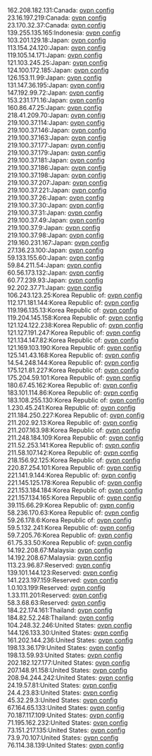 162.208.182.131:Canada: [ovpn config](vpn/162_208_182_131.ovpn)  
23.16.197.219:Canada: [ovpn config](vpn/23_16_197_219.ovpn)  
23.170.32.37:Canada: [ovpn config](vpn/23_170_32_37.ovpn)  
139.255.135.165:Indonesia: [ovpn config](vpn/139_255_135_165.ovpn)  
103.201.129.18:Japan: [ovpn config](vpn/103_201_129_18.ovpn)  
113.154.24.120:Japan: [ovpn config](vpn/113_154_24_120.ovpn)  
119.105.14.171:Japan: [ovpn config](vpn/119_105_14_171.ovpn)  
121.103.245.25:Japan: [ovpn config](vpn/121_103_245_25.ovpn)  
124.100.172.185:Japan: [ovpn config](vpn/124_100_172_185.ovpn)  
126.153.11.99:Japan: [ovpn config](vpn/126_153_11_99.ovpn)  
131.147.36.195:Japan: [ovpn config](vpn/131_147_36_195.ovpn)  
147.192.99.72:Japan: [ovpn config](vpn/147_192_99_72.ovpn)  
153.231.171.16:Japan: [ovpn config](vpn/153_231_171_16.ovpn)  
160.86.47.25:Japan: [ovpn config](vpn/160_86_47_25.ovpn)  
218.41.209.70:Japan: [ovpn config](vpn/218_41_209_70.ovpn)  
219.100.37.114:Japan: [ovpn config](vpn/219_100_37_114.ovpn)  
219.100.37.146:Japan: [ovpn config](vpn/219_100_37_146.ovpn)  
219.100.37.163:Japan: [ovpn config](vpn/219_100_37_163.ovpn)  
219.100.37.177:Japan: [ovpn config](vpn/219_100_37_177.ovpn)  
219.100.37.179:Japan: [ovpn config](vpn/219_100_37_179.ovpn)  
219.100.37.181:Japan: [ovpn config](vpn/219_100_37_181.ovpn)  
219.100.37.186:Japan: [ovpn config](vpn/219_100_37_186.ovpn)  
219.100.37.198:Japan: [ovpn config](vpn/219_100_37_198.ovpn)  
219.100.37.207:Japan: [ovpn config](vpn/219_100_37_207.ovpn)  
219.100.37.221:Japan: [ovpn config](vpn/219_100_37_221.ovpn)  
219.100.37.26:Japan: [ovpn config](vpn/219_100_37_26.ovpn)  
219.100.37.30:Japan: [ovpn config](vpn/219_100_37_30.ovpn)  
219.100.37.31:Japan: [ovpn config](vpn/219_100_37_31.ovpn)  
219.100.37.49:Japan: [ovpn config](vpn/219_100_37_49.ovpn)  
219.100.37.9:Japan: [ovpn config](vpn/219_100_37_9.ovpn)  
219.100.37.98:Japan: [ovpn config](vpn/219_100_37_98.ovpn)  
219.160.231.167:Japan: [ovpn config](vpn/219_160_231_167.ovpn)  
27.136.23.100:Japan: [ovpn config](vpn/27_136_23_100.ovpn)  
59.133.155.60:Japan: [ovpn config](vpn/59_133_155_60.ovpn)  
59.84.211.54:Japan: [ovpn config](vpn/59_84_211_54.ovpn)  
60.56.173.132:Japan: [ovpn config](vpn/60_56_173_132.ovpn)  
60.77.239.93:Japan: [ovpn config](vpn/60_77_239_93.ovpn)  
92.202.37.71:Japan: [ovpn config](vpn/92_202_37_71.ovpn)  
106.243.123.25:Korea Republic of: [ovpn config](vpn/106_243_123_25.ovpn)  
112.171.181.144:Korea Republic of: [ovpn config](vpn/112_171_181_144.ovpn)  
119.196.135.13:Korea Republic of: [ovpn config](vpn/119_196_135_13.ovpn)  
119.204.145.158:Korea Republic of: [ovpn config](vpn/119_204_145_158.ovpn)  
121.124.122.238:Korea Republic of: [ovpn config](vpn/121_124_122_238.ovpn)  
121.127.191.247:Korea Republic of: [ovpn config](vpn/121_127_191_247.ovpn)  
121.134.147.82:Korea Republic of: [ovpn config](vpn/121_134_147_82.ovpn)  
121.169.103.190:Korea Republic of: [ovpn config](vpn/121_169_103_190.ovpn)  
125.141.43.168:Korea Republic of: [ovpn config](vpn/125_141_43_168.ovpn)  
14.54.248.144:Korea Republic of: [ovpn config](vpn/14_54_248_144.ovpn)  
175.121.81.227:Korea Republic of: [ovpn config](vpn/175_121_81_227.ovpn)  
175.204.59.101:Korea Republic of: [ovpn config](vpn/175_204_59_101.ovpn)  
180.67.45.162:Korea Republic of: [ovpn config](vpn/180_67_45_162.ovpn)  
183.101.114.86:Korea Republic of: [ovpn config](vpn/183_101_114_86.ovpn)  
183.108.255.130:Korea Republic of: [ovpn config](vpn/183_108_255_130.ovpn)  
1.230.45.241:Korea Republic of: [ovpn config](vpn/1_230_45_241.ovpn)  
211.184.250.227:Korea Republic of: [ovpn config](vpn/211_184_250_227.ovpn)  
211.202.92.13:Korea Republic of: [ovpn config](vpn/211_202_92_13.ovpn)  
211.207.163.98:Korea Republic of: [ovpn config](vpn/211_207_163_98.ovpn)  
211.248.184.109:Korea Republic of: [ovpn config](vpn/211_248_184_109.ovpn)  
211.52.253.141:Korea Republic of: [ovpn config](vpn/211_52_253_141.ovpn)  
211.58.107.142:Korea Republic of: [ovpn config](vpn/211_58_107_142.ovpn)  
218.156.92.125:Korea Republic of: [ovpn config](vpn/218_156_92_125.ovpn)  
220.87.254.101:Korea Republic of: [ovpn config](vpn/220_87_254_101.ovpn)  
221.141.9.144:Korea Republic of: [ovpn config](vpn/221_141_9_144.ovpn)  
221.145.125.178:Korea Republic of: [ovpn config](vpn/221_145_125_178.ovpn)  
221.153.184.184:Korea Republic of: [ovpn config](vpn/221_153_184_184.ovpn)  
221.157.134.165:Korea Republic of: [ovpn config](vpn/221_157_134_165.ovpn)  
39.115.66.29:Korea Republic of: [ovpn config](vpn/39_115_66_29.ovpn)  
58.236.170.63:Korea Republic of: [ovpn config](vpn/58_236_170_63.ovpn)  
59.26.178.6:Korea Republic of: [ovpn config](vpn/59_26_178_6.ovpn)  
59.5.132.241:Korea Republic of: [ovpn config](vpn/59_5_132_241.ovpn)  
59.7.205.76:Korea Republic of: [ovpn config](vpn/59_7_205_76.ovpn)  
61.75.33.50:Korea Republic of: [ovpn config](vpn/61_75_33_50.ovpn)  
14.192.208.67:Malaysia: [ovpn config](vpn/14_192_208_67.ovpn)  
14.192.208.67:Malaysia: [ovpn config](vpn/14_192_208_67.ovpn)  
113.23.96.87:Reserved: [ovpn config](vpn/113_23_96_87.ovpn)  
139.101.144.123:Reserved: [ovpn config](vpn/139_101_144_123.ovpn)  
141.223.197.159:Reserved: [ovpn config](vpn/141_223_197_159.ovpn)  
1.0.103.199:Reserved: [ovpn config](vpn/1_0_103_199.ovpn)  
1.33.111.201:Reserved: [ovpn config](vpn/1_33_111_201.ovpn)  
58.3.68.63:Reserved: [ovpn config](vpn/58_3_68_63.ovpn)  
184.22.174.161:Thailand: [ovpn config](vpn/184_22_174_161.ovpn)  
184.82.52.248:Thailand: [ovpn config](vpn/184_82_52_248.ovpn)  
104.248.32.246:United States: [ovpn config](vpn/104_248_32_246.ovpn)  
144.126.133.30:United States: [ovpn config](vpn/144_126_133_30.ovpn)  
161.202.144.236:United States: [ovpn config](vpn/161_202_144_236.ovpn)  
198.13.36.179:United States: [ovpn config](vpn/198_13_36_179.ovpn)  
198.13.59.93:United States: [ovpn config](vpn/198_13_59_93.ovpn)  
202.182.127.177:United States: [ovpn config](vpn/202_182_127_177.ovpn)  
207.148.91.158:United States: [ovpn config](vpn/207_148_91_158.ovpn)  
208.94.244.242:United States: [ovpn config](vpn/208_94_244_242.ovpn)  
24.19.57.81:United States: [ovpn config](vpn/24_19_57_81.ovpn)  
24.4.23.83:United States: [ovpn config](vpn/24_4_23_83.ovpn)  
45.32.29.3:United States: [ovpn config](vpn/45_32_29_3.ovpn)  
67.164.65.133:United States: [ovpn config](vpn/67_164_65_133.ovpn)  
70.187.117.109:United States: [ovpn config](vpn/70_187_117_109.ovpn)  
71.195.162.232:United States: [ovpn config](vpn/71_195_162_232.ovpn)  
73.151.217.135:United States: [ovpn config](vpn/73_151_217_135.ovpn)  
73.9.70.107:United States: [ovpn config](vpn/73_9_70_107.ovpn)  
76.114.38.139:United States: [ovpn config](vpn/76_114_38_139.ovpn)  
